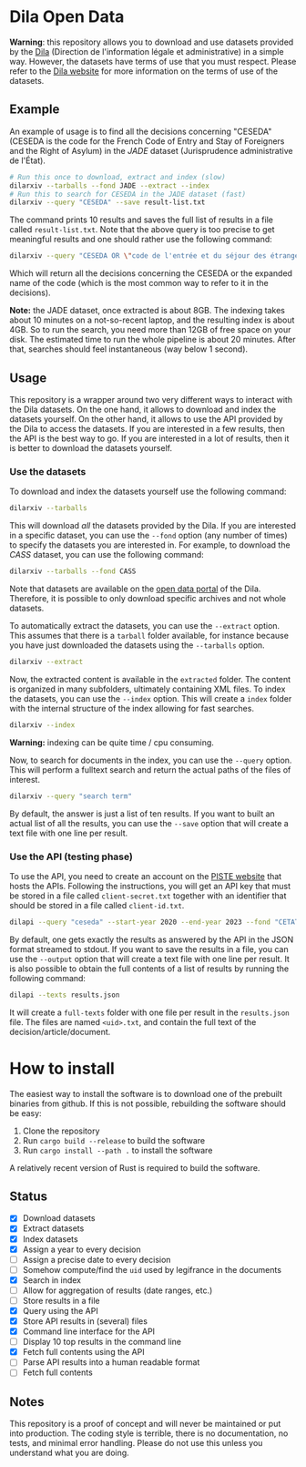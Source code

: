 # Dila Open Data 

**Warning**: this repository allows you to download and use datasets provided by
the [Dila][dila] (Direction de l'information légale et administrative) in a
simple way. However, the datasets have terms of use that you must respect.
Please refer to the [Dila website][donnees-juridiques] for more information on
the terms of use of the datasets. 

## Example 

An example of usage is to find all the decisions concerning "CESEDA" (CESEDA is
the code for the French Code of Entry and Stay of Foreigners and the Right of
Asylum) in the *JADE* dataset (Jurisprudence administrative de l'État).

```bash
# Run this once to download, extract and index (slow)
dilarxiv --tarballs --fond JADE --extract --index
# Run this to search for CESEDA in the JADE dataset (fast)
dilarxiv --query "CESEDA" --save result-list.txt
```

The command prints 10 results and saves the full list of results in a file
called `result-list.txt`. Note that the above query is too precise to 
get meaningful results and one should rather use the following command:

```bash
dilarxiv --query "CESEDA OR \"code de l'entrée et du séjour des étrangers et du droit d'asile\""
```

Which will return all the decisions concerning the CESEDA or the expanded name
of the code (which is the most common way to refer to it in the decisions).

**Note:** the JADE dataset, once extracted is about 8GB. The indexing takes
about 10 minutes on a not-so-recent laptop, and the resulting index is about
4GB. So to run the search, you need more than 12GB of free space on your disk.
The estimated time to run the whole pipeline is about 20 minutes. After that,
searches should feel instantaneous (way below 1 second).

## Usage

This repository is a wrapper around two very different ways to interact with
the Dila datasets. On the one hand, it allows to download and index the
datasets yourself. On the other hand, it allows to use the API provided by the
Dila to access the datasets. If you are interested in a few results, then the
API is the best way to go. If you are interested in a lot of results, then it
is better to download the datasets yourself.

### Use the datasets

To download and index the datasets yourself use the following command:

```bash
dilarxiv --tarballs 
```

This will download *all* the datasets provided by the Dila. If you are
interested in a specific dataset, you can use the `--fond` option (any
number of times) to specify the datasets you are interested in. For example, to
download the *CASS* dataset, you can use the following command:

```bash
dilarxiv --tarballs --fond CASS
```

Note that datasets are available on the [open data portal][dila-opendata] of
the Dila. Therefore, it is possible to only download specific archives
and not whole datasets.

To automatically extract the datasets, you can use the `--extract` option. This
assumes that there is a `tarball` folder available, for instance because you
have just downloaded the datasets using the `--tarballs` option. 

```bash
dilarxiv --extract
```

Now, the extracted content is available in the `extracted` folder. The content
is organized in many subfolders, ultimately containing XML files.
To index the datasets, you can use the `--index` option. This will create a
`index` folder with the internal structure of the index allowing for fast
searches.

```bash
dilarxiv --index
```

**Warning:** indexing can be quite time / cpu consuming.

Now, to search for documents in the index, you can use the `--query` option. This
will perform a fulltext search and return the actual paths of
the files of interest.

```bash
dilarxiv --query "search term"
```

By default, the answer is just a list of ten results. If you want to built an
actual list of all the results, you can use the `--save` option that will
create a text file with one line per result.


### Use the API (testing phase)

To use the API, you need to create an account on
the [PISTE website][piste-api] that hosts the APIs. Following the
instructions, you will get an API key that must be stored in 
a file called `client-secret.txt` together with an identifier
that should be stored in a file called `client-id.txt`. 

```bash
dilapi --query "ceseda" --start-year 2020 --end-year 2023 --fond "CETAT"
```

By default, one gets exactly the results as answered by the API in the JSON
format streamed to stdout. If you want to save the results in a file, you can
use the `--output` option that will create a text file with one line per result. 
It is also possible to obtain the full contents of a list of results
by running the following command:

```bash
dilapi --texts results.json
```

It will create a `full-texts` folder with one file per result in the
`results.json` file. The files are named `<uid>.txt`, and contain the full text
of the decision/article/document.

# How to install

The easiest way to install the software is to download
one of the prebuilt binaries from github. If this is not
possible, rebuilding the software should be easy:

1. Clone the repository
2. Run `cargo build --release` to build the software
3. Run `cargo install --path .` to install the software

A relatively recent version of Rust is required to build the software.

## Status

- [x] Download datasets
- [x] Extract datasets
- [x] Index datasets
- [x] Assign a year to every decision
- [ ] Assign a precise date to every decision
- [ ] Somehow compute/find the `uid` used by legifrance in the documents
- [x] Search in index
- [ ] Allow for aggregation of results (date ranges, etc.)
- [ ] Store results in a file
- [x] Query using the API
- [x] Store API results in (several) files
- [x] Command line interface for the API
- [ ] Display 10 top results in the command line
- [x] Fetch full contents using the API
- [ ] Parse API results into a human readable format
- [ ] Fetch full contents

## Notes

This repository is a proof of concept and will never be maintained or put into
production. The coding style is terrible, there is no documentation, no tests,
and minimal error handling. Please do not use this unless you understand what
you are doing.

[dila]: https://www.dila.premier-ministre.gouv.fr/
[donnees-juridiques]: https://www.dila.premier-ministre.gouv.fr/services/repertoire-des-informations-publiques/les-donnees-juridiques
[dila-opendata]: https://echanges.dila.gouv.fr/OPENDATA/
[piste-api]: https://piste.gouv.fr/
